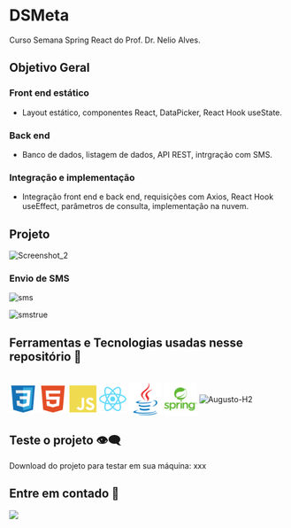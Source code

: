 # DSMeta

Curso Semana Spring React do Prof. Dr. Nelio Alves.

## Objetivo Geral

### __Front end estático__
- Layout estático, componentes React, DataPicker, React Hook useState.

### __Back end__
- Banco de dados, listagem de dados, API REST, intrgração com SMS.


### __Integração e implementação__
- Integração front end e back end, requisições com Axios, React Hook useEffect, parâmetros de consulta, implementação na nuvem.

## Projeto


![Screenshot_2](https://user-images.githubusercontent.com/101072311/202735216-f7b6992f-f207-4806-8a80-e54654b5b9c6.png)

### Envio de SMS

![sms](https://user-images.githubusercontent.com/101072311/202735764-a597c97b-066a-4abb-aafd-685b930f6031.png)

![smstrue](https://user-images.githubusercontent.com/101072311/202738686-8bed199e-3d67-4e8f-acb4-dcf678ff7f3e.png)

## Ferramentas e Tecnologias usadas nesse repositório 🧱
<div style="display: inline_block"><br>

<img align="center" alt="Augusto-CSS" height="50" width="50" src="https://raw.githubusercontent.com/devicons/devicon/1119b9f84c0290e0f0b38982099a2bd027a48bf1/icons/css3/css3-original.svg">
<img align="center" alt="Augusto-HTML" height="50" width="50" src="https://raw.githubusercontent.com/devicons/devicon/1119b9f84c0290e0f0b38982099a2bd027a48bf1/icons/html5/html5-plain.svg">
<img align="center" alt="Augusto-JAVASCRIP" height="50" width="50" src="https://raw.githubusercontent.com/devicons/devicon/1119b9f84c0290e0f0b38982099a2bd027a48bf1/icons/javascript/javascript-plain.svg">
<img align="center" alt="Augusto-REACT" height="50" width="50" src="https://raw.githubusercontent.com/devicons/devicon/1119b9f84c0290e0f0b38982099a2bd027a48bf1/icons/react/react-original.svg">
<img align="center" alt="Augusto-Java" height="60" width="60" src=https://github.com/devicons/devicon/blob/master/icons/java/java-original.svg >
<img align="center" alt="Augusto-SpringBoot" height="60" width="60" src="https://raw.githubusercontent.com/devicons/devicon/1119b9f84c0290e0f0b38982099a2bd027a48bf1/icons/spring/spring-original-wordmark.svg">
<img align="center" alt="Augusto-H2" height="50" width="50" src="https://user-images.githubusercontent.com/101072311/200666111-2e4878bb-7d5c-4103-a159-fd00d0855a5d.png">

</div>    

## Teste o projeto 👁‍🗨

Download do projeto para testar em sua máquina: xxx

## Entre em contado 👋

<div>

  <a href="https://www.linkedin.com/in/jos%C3%A9-augusto-794a94234/" target="_blank"><img src="https://img.shields.io/badge/-LinkedIn-%230077B5?style=for-the-badge&logo=linkedin&logoColor=white" target="_blank"></a>   

  </div>
